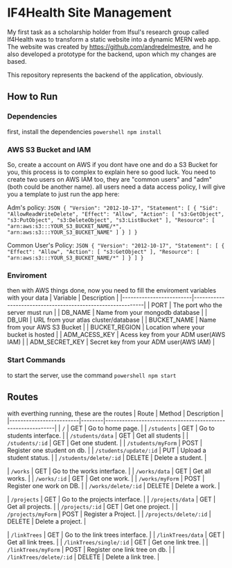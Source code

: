 # IF4Health Site Management
My first task as a scholarship holder from Ifsul's research group called If4Health was to transform a static website into a dynamic MERN web app. The website was created by https://github.com/andredelmestre, and he also developed a prototype for the backend, upon which my changes are based.

This repository represents the backend of the application, obviously.

## How to Run

### Dependencies
first, install the dependencies
``powershell
npm install
``
### AWS S3 Bucket and IAM
So, create a account on AWS if you dont have one and do a S3 Bucket for you, this process is to complex to explain here so good luck. 
You need to create two users on AWS IAM too, they are "common users" and "adm"(both could be another name). all users need a data access policy, I will give you a template to just run the app here:

Adm's policy:
``JSON
{
    "Version": "2012-10-17",
    "Statement": [
        {
            "Sid": "AllowReadWriteDelete",
            "Effect": "Allow",
            "Action": [
                "s3:GetObject",
                "s3:PutObject",
                "s3:DeleteObject",
                "s3:ListBucket"
            ],
            "Resource": [
                "arn:aws:s3:::YOUR_S3_BUCKET_NAME/*",
                "arn:aws:s3:::YOUR_S3_BUCKET_NAME"
            ]
        }
    ]
}
``

Common User's Policy:
``JSON
{
    "Version": "2012-10-17",
    "Statement": [
        {
            "Effect": "Allow",
            "Action": [
                "s3:GetObject"
            ],
            "Resource": [
                "arn:aws:s3:::YOUR_S3_BUCKET_NAME/*"
            ]
        }
    ]
}
``

### Enviroment
then with AWS things done, now you need to fill the enviroment variables with your data
| Variable                | Description                                                |
|-------------------------|------------------------------------------------------------|
| PORT                    | The port who the server must run                           |
| DB_NAME                 | Name from your mongodb database                            |
| DB_URI                  | URL from your atlas cluster/database                       |
| BUCKET_NAME             | Name from your AWS S3 Bucket                               |
| BUCKET_REGION           | Location where your bucket is hosted                       |
| ADM_ACESS_KEY           | Acess key from your ADM user(AWS IAM)                      |
| ADM_SECRET_KEY          | Secret key from your ADM user(AWS IAM)                     |

### Start Commands
to start the server, use the command
``powershell
npm start
``

## Routes
with everthing running, these are the routes
| Route                   | Method | Description                                                |
|-------------------------|--------|------------------------------------------------------------|
| `/`                     | GET    | Go to home page.                                           |
| `/students`             | GET    | Go to students interface.                                  |
| `/students/data`        | GET    | Get all students                                           |
| `/students/:id`         | GET    | Get one student.                                           |
| `/students/myForm`      | POST   | Register one student on db.                                |
| `/students/update/:id`  | PUT    | Upload a student status.                                   |
| `/students/delete/:id`  | DELETE | Delete a student.                                          |

| `/works`                | GET    | Go to the works interface.                                 |
| `/works/data`           | GET    | Get all works.                                             |
| `/works/:id`            | GET    | Get one work.                                              |
| `/works/myForm`         | POST   | Register one work on DB.                                   |
| `/works/delete/:id`     | DELETE | Delete a work.                                             |

| `/projects`             | GET    | Go to the projects interface.                              |
| `/projects/data`        | GET    | Get all projects.                                          |
| `/projects/:id`         | GET    | Get one project.                                           |
| `/projects/myForm`      | POST   | Register a Project.                                        |
| `/projects/delete/:id`  | DELETE | Delete a project.                                          |

| `/linkTrees`            | GET    | Go to the link trees interface.                            |
| `/linkTrees/data`       | GET    | Get all link trees.                                        |
| `/linkTrees/single/:id` | GET    | Get one link tree.                                         |
| `/linkTrees/myForm`     | POST   | Register one link tree on db.                              |
| `/linkTrees/delete/:id` | DELETE | Delete a link tree.                                        |
